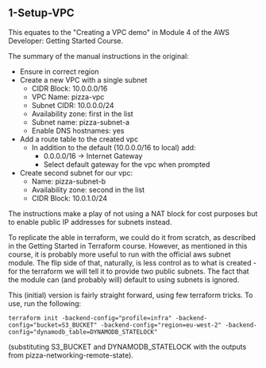 
## 1-Setup-VPC

This equates to the "Creating a VPC demo" in Module 4 of the AWS Developer: Getting Started Course.

The summary of the manual instructions in the original:
- Ensure in correct region
- Create a new VPC with a single subnet
    - CIDR Block: 10.0.0.0/16
    - VPC Name: pizza-vpc
    - Subnet CIDR: 10.0.0.0/24
    - Availability zone: first in the list
    - Subnet name: pizza-subnet-a
	- Enable DNS hostnames: yes
- Add a route table to the created vpc
    - In addition to the default (10.0.0.0/16 to local) add:
	    - 0.0.0.0/16 -> Internet Gateway
		- Select default gateway for the vpc when prompted
- Create second subnet for our vpc:
    - Name: pizza-subnet-b
	- Availability zone: second in the list
	- CIDR Block: 10.0.1.0/24
	
The instructions make a play of not using a NAT block for cost purposes but
to enable public IP addresses for subnets instead.

To replicate the able in terraform, we could do it from scratch, as described
in the Getting Started in Terraform course. However, as mentioned in this course,
it is probably more useful to run with the official aws subnet module. The
flip side of that, naturally, is less control as to what is created - for the
terraform we will tell it to provide two public subnets. The fact that the module
can (and probably will) default to using subnets is ignored.

This (initial) version is fairly straight forward, using few terraform tricks.
To use, run the following:

    terraform init -backend-config="profile=infra" -backend-config="bucket=S3_BUCKET" -backend-config="region=eu-west-2" -backend-config="dynamodb_table=DYNAMODB_STATELOCK"
	
(substituting S3_BUCKET and DYNAMODB_STATELOCK with the outputs from pizza-networking-remote-state).


